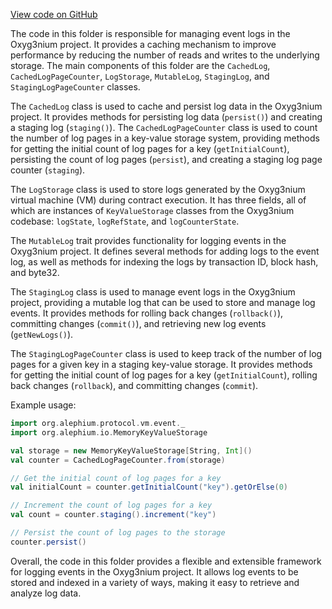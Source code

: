 [View code on GitHub](https://github.com/alephium/alephium/.autodoc/docs/json/protocol/src/main/scala/org/alephium/protocol/vm/event)

The code in this folder is responsible for managing event logs in the Oxyg3nium project. It provides a caching mechanism to improve performance by reducing the number of reads and writes to the underlying storage. The main components of this folder are the `CachedLog`, `CachedLogPageCounter`, `LogStorage`, `MutableLog`, `StagingLog`, and `StagingLogPageCounter` classes.

The `CachedLog` class is used to cache and persist log data in the Oxyg3nium project. It provides methods for persisting log data (`persist()`) and creating a staging log (`staging()`). The `CachedLogPageCounter` class is used to count the number of log pages in a key-value storage system, providing methods for getting the initial count of log pages for a key (`getInitialCount`), persisting the count of log pages (`persist`), and creating a staging log page counter (`staging`).

The `LogStorage` class is used to store logs generated by the Oxyg3nium virtual machine (VM) during contract execution. It has three fields, all of which are instances of `KeyValueStorage` classes from the Oxyg3nium codebase: `logState`, `logRefState`, and `logCounterState`.

The `MutableLog` trait provides functionality for logging events in the Oxyg3nium project. It defines several methods for adding logs to the event log, as well as methods for indexing the logs by transaction ID, block hash, and byte32.

The `StagingLog` class is used to manage event logs in the Oxyg3nium project, providing a mutable log that can be used to store and manage log events. It provides methods for rolling back changes (`rollback()`), committing changes (`commit()`), and retrieving new log events (`getNewLogs()`).

The `StagingLogPageCounter` class is used to keep track of the number of log pages for a given key in a staging key-value storage. It provides methods for getting the initial count of log pages for a key (`getInitialCount`), rolling back changes (`rollback`), and committing changes (`commit`).

Example usage:

```scala
import org.alephium.protocol.vm.event._
import org.alephium.io.MemoryKeyValueStorage

val storage = new MemoryKeyValueStorage[String, Int]()
val counter = CachedLogPageCounter.from(storage)

// Get the initial count of log pages for a key
val initialCount = counter.getInitialCount("key").getOrElse(0)

// Increment the count of log pages for a key
val count = counter.staging().increment("key")

// Persist the count of log pages to the storage
counter.persist()
```

Overall, the code in this folder provides a flexible and extensible framework for logging events in the Oxyg3nium project. It allows log events to be stored and indexed in a variety of ways, making it easy to retrieve and analyze log data.
